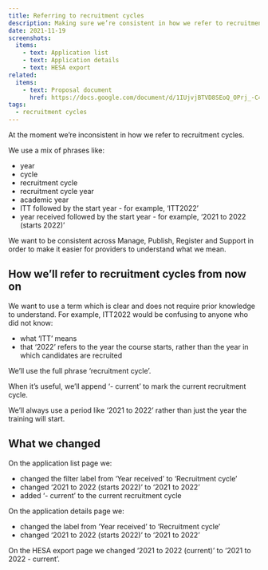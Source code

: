 ```yaml
---
title: Referring to recruitment cycles
description: Making sure we’re consistent in how we refer to recruitment cycles
date: 2021-11-19
screenshots:
  items:
    - text: Application list
    - text: Application details
    - text: HESA export
related:
  items:
    - text: Proposal document
      href: https://docs.google.com/document/d/1IUjvjBTVD8SEoQ_OPrj_-C4FCGUR4l-uG7O5YVTDpb0/edit#heading=h.zgp75gcsaiv6
tags:
  - recruitment cycles
---
```


At the moment we’re inconsistent in how we refer to recruitment cycles.

We use a mix of phrases like:

- year
- cycle
- recruitment cycle
- recruitment cycle year
- academic year
- ITT followed by the start year - for example, ‘ITT2022’
- year received followed by the start year - for example, ‘2021 to 2022 (starts 2022)’

We want to be consistent across Manage, Publish, Register and Support in order to make it easier for providers to understand what we mean.

## How we’ll refer to recruitment cycles from now on

We want to use a term which is clear and does not require prior knowledge to understand. For example, ITT2022 would be confusing to anyone who did not know:

- what ‘ITT’ means
- that ‘2022’ refers to the year the course starts, rather than the year in which candidates are recruited

We’ll use the full phrase ‘recruitment cycle’.

When it’s useful, we’ll append ‘- current’ to mark the current recruitment cycle.

We’ll always use a period like ‘2021 to 2022’ rather than just the year the training will start.

## What we changed

On the application list page we:

- changed the filter label from ‘Year received’ to ‘Recruitment cycle’
- changed ‘2021 to 2022 (starts 2022)’ to ‘2021 to 2022’
- added ‘- current’ to the current recruitment cycle

On the application details page we:

- changed the label from ‘Year received’ to ‘Recruitment cycle’
- changed ‘2021 to 2022 (starts 2022)’ to ‘2021 to 2022’

On the HESA export page we changed ‘2021 to 2022 (current)’ to ‘2021 to 2022 - current’.
